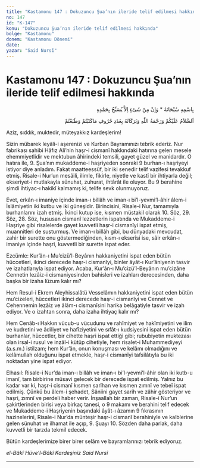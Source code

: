 ```yaml
---
title: "Kastamonu 147 : Dokuzuncu Şua’nın ileride telif edilmesi hakkında"
no: 147
id: "K-147"
konu: "Dokuzuncu Şua’nın ileride telif edilmesi hakkında"
bolge: "Kastamonu"
donem: "Kastamonu Dönemi"
date: 
yazar: "Said Nursî"
---
```


# Kastamonu 147 : Dokuzuncu Şua’nın ileride telif edilmesi hakkında

<p class="arabic" dir="rtl" title="Meal: “Subhân Allah’ın adıyla” * “Hiçbir şey yoktur ki O'nu hamd ile tesbih etmesin” [İsrâ 17:44]">بِاسْمِهِ سُبْحَانَهُ * وَاِنْ مِنْ شَىْءٍ اِلاَّ يُسَبِّحُ بِحَمْدِهِ</p>

<p class="arabic" dir="rtl" title="Meal: “Yazdığınız ve bastığınız harfler adedince Allah’ın selâmı, rahmeti ve bereketleri üzerinize olsun.”">اَلسَّلاَمُ عَلَيْكُمْ وَرَحْمَةُ اللّٰهِ وَبَرَكَاتُهُ بِعَدَدِ حُرُوفِ مَاكَتَبْتُمْ وَطَبَعْتُمْ</p>

Aziz, sıddık, muktedir, müteyakkız kardeşlerim!

Sizin mübarek leyâli-i aşerenizi ve Kurban Bayramınızı tebrik ederiz. Nur fabrikası sahibi Hâfız Ali’nin haşr-i cismanî hakkındaki hatırına gelen mesele ehemmiyetlidir ve mektubun âhirindeki temsili, gayet güzel ve manidardır. O hatıra ile, 9. Şua’nın mukaddeme-i haşriyeden sonraki 9 burhan-ı haşriyeyi istiyor diye anladım. Fakat maatteessüf, bir iki senedir telif vazifesi tevakkuf etmiş. Risale-i Nur’un mesâili, ilimle, fikirle, niyetle ve kastî bir ihtiyarla değil; ekseriyet-i mutlakayla sünuhat, zuhurat, ihtârât ile oluyor. Bu 9 berahine şimdi ihtiyac-ı hakikî kalmamış ki, telife sevk olunmuyoruz.

Evet, erkân-ı imaniye içinde iman-ı billâh ve iman-ı bi’l-yevmi’l-âhir âlem-i İslâmiyetin iki kutbu ve iki güneşidir. Birincisini, Risale-i Nur, tamamıyla burhanlarını izah etmiş. İkinci kutup ise, kısmen müstakil olarak 10. Söz, 29. Söz, 28. Söz, hususan cismanî lezzetlerin ispatında ve Mukaddeme-i Haşriye gibi risalelerde gayet kuvvetli haşr-i cismanîyi ispat etmiş, muannitleri de susturmuş. Ve iman-ı billâh gibi, bu dünyadaki mevcudat, zahir bir surette onu göstermediğinden, kısm-ı ekserîsi ise, sâir erkân-ı imaniye içinde haşri, kuvvetli bir surette ispat eder.

Ezcümle: Kur’ân-ı Mu’cizü’l-Beyânın hakkaniyetini ispat eden bütün hüccetleri, ikinci derecede haşr-i cismanîyi, binler âyât-ı Kur’âniyenin tasvir ve izahatlarıyla ispat ediyor. Acaba, Kur’ân-ı Mu’cizü’l-Beyânın mu’cizâne Cennetin lezâiz-i cismaniyesinden bahisleri ve izahları derecesinden, daha başka bir izaha lüzum kalır mı?

Hem Resul-i Ekrem Aleyhissalâtü Vesselâmın hakkaniyetini ispat eden bütün mu’cizeleri, hüccetleri ikinci derecede haşr-i cismanîyi ve Cennet ve Cehennemin lezâiz ve âlâm-ı cismanîsini harika belâgatiyle tasvir ve izah ediyor. Ve o izahtan sonra, daha izaha ihtiyaç kalır mı?

Hem Cenâb-ı Hakkın vücub-u vücudunu ve rahîmiyet ve hakîmiyetini ve ilim ve kudretini ve âdiliyet ve hafîziyetini ve sıfât-ı kudsiyesini ispat eden bütün burhanlar, hüccetler, bir cihette haşri ispat ettiği gibi; rububiyetin muktezası olan irsal-i rusul ve inzâl-i kütüp cihetiyle, hem risalet-i Muhammediyeyi (a.s.m.) istilzam; hem Kur’ân, onun konuşması ve kelâmı olmadığını ve kelâmullah olduğunu ispat etmekle, haşr-i cismanîyi tafsilâtıyla bu iki noktadan yine ispat ediyor.

Elhasıl: Risale-i Nur’da iman-ı billâh ve iman-ı bi’l-yevmi’l-âhir olan iki kutb-u imanî, tam birbirine müsavi gelecek bir derecede ispat edilmiş. Yalnız bu kadar var ki, haşr-i cismanî kısmen sarîhan ve kısmen zımnî ve tebeî ispat edilmiş. Çünkü bu âlem-i şehadet, Sâniini gayet sarih ve zâhir gösteriyor ve haşri, zımnî ve perdeli haber verir. İnşaallah bir zaman, Risale-i Nur’un şakirtlerinden birisi veya birkaç tanesi, o 9 makamı ve berahini telif edecek ve Mukaddeme-i Haşriyenin başındaki âyât-ı âzamın 9 fıkrasının hazinelerini, Risale-i Nur’da münteşir haşr-i cismanî berahiniyle ve kalblerine gelen sünuhat ve ilhamat ile açıp, 9. Şuayı 10. Sözden daha parlak, daha kuvvetli bir tarzda tekmil edecek.

Bütün kardeşlerimize birer birer selâm ve bayramlarınızı tebrik ediyoruz.

*el-Bâkî Hüve’l-Bâkî*
*Kardeşiniz*
*Said Nursî*

***
